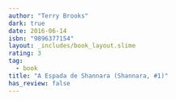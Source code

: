 ```yaml
---
author: "Terry Brooks"
dark: true
date: 2016-06-14
isbn: "9896377154"
layout: _includes/book_layout.slime
rating: 3
tag:
  - book
title: "A Espada de Shannara (Shannara, #1)"
has_review: false
---
```



